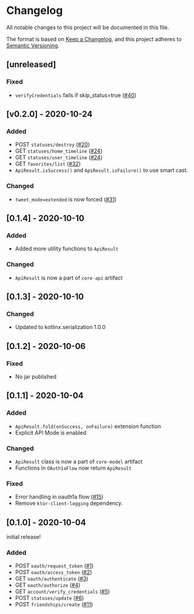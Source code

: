 # Changelog

All notable changes to this project will be documented in this file.

The format is based on [Keep a Changelog](https://keepachangelog.com/en/1.0.0/),
and this project adheres to [Semantic Versioning](https://semver.org/spec/v2.0.0.html).

<!--
Types of changes
- Added for new features.
- Changed for changes in existing functionality.
- Deprecated for soon-to-be removed features.
- Removed for now removed features.
- Fixed for any bug fixes.
- Security in case of vulnerabilities.
-->

## [unreleased]

### Fixed

- `verifyCredentials` fails if skip_status=true ([#40](https://github.com/yshrsmz/twitter4kt/issues/40))


## [v0.2.0] - 2020-10-24

### Added

- POST `statuses/destroy` ([#20](https://github.com/yshrsmz/twitter4kt/issues/20))
- GET `statuses/home_timeline` ([#24](https://github.com/yshrsmz/twitter4kt/pull/24))
- GET `statuses/user_timeline` ([#24](https://github.com/yshrsmz/twitter4kt/pull/24))
- GET `favorites/list` ([#32](https://github.com/yshrsmz/twitter4kt/pull/32))
- `ApiResult.isSuccess()` and `ApiResult.isFailure()` to use smart cast.

### Changed

- `tweet_mode=extended` is now forced ([#31](https://github.com/yshrsmz/twitter4kt/pull/31))


## [0.1.4] - 2020-10-10

### Added

- Added more utility functions to `ApiResult`

### Changed

- `ApiResult` is now a part of `core-api` artifact


## [0.1.3] - 2020-10-10

### Changed

- Updated to kotlinx.serialization 1.0.0


## [0.1.2] - 2020-10-06

### Fixed

- No jar published


## [0.1.1] - 2020-10-04

### Added

- `ApiResult.fold(onSuccess, onFailure)` extension function
- Explicit API Mode is enabled

### Changed 

- `ApiResult` class is now a part of `core-model` artifact
- Functions in `OAuth1aFlow` now return `ApiResult`

### Fixed

- Error handling in oauth1a flow ([#15](https://github.com/yshrsmz/twitter4kt/issues/15))
- Remove `ktor-client-logging` dependency.


## [0.1.0] - 2020-10-04

initial release!

### Added

- POST `oauth/request_token` ([#1](https://github.com/yshrsmz/twitter4kt/issues/1))
- POST `oauth/access_token` ([#2](https://github.com/yshrsmz/twitter4kt/issues/2))
- GET `oauth/authenticate` ([#3](https://github.com/yshrsmz/twitter4kt/issues/3))
- GET `oauth/authorize` ([#4](https://github.com/yshrsmz/twitter4kt/issues/4))
- GET `account/verify_credentials` ([#5](https://github.com/yshrsmz/twitter4kt/issues/5))
- POST `statuses/update` ([#6](https://github.com/yshrsmz/twitter4kt/issues/6))
- POST `friendships/create` ([#11](https://github.com/yshrsmz/twitter4kt/issues/11))

